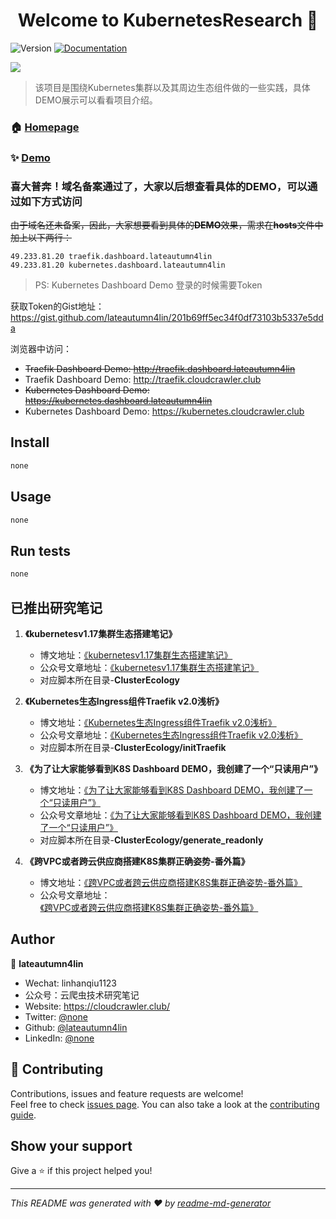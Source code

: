 <h1 align="center">Welcome to KubernetesResearch 👋</h1>
<p>
  <img alt="Version" src="https://img.shields.io/badge/version-0.0.1-blue.svg?cacheSeconds=2592000" />
  <a href="none" target="_blank">
    <img alt="Documentation" src="https://img.shields.io/badge/documentation-yes-brightgreen.svg" />
  </a>
</p>

![](https://github.com/lateautumn4lin/KubernetesResearch/blob/master/header.jpeg)

> 该项目是围绕Kubernetes集群以及其周边生态组件做的一些实践，具体DEMO展示可以看看项目介绍。

### 🏠 [Homepage](https://github.com/lateautumn4lin/KubernetesResearch)

### ✨ [Demo](https://kubernetes.cloudcrawler.club/)

### 喜大普奔！域名备案通过了，大家以后想查看具体的DEMO，可以通过如下方式访问


~~由于域名还未备案，因此，大家想要看到具体的**DEMO**效果，需求在**hosts**文件中加上以下两行：~~
```
49.233.81.20 traefik.dashboard.lateautumn4lin
49.233.81.20 kubernetes.dashboard.lateautumn4lin
```
>PS: Kubernetes Dashboard Demo 登录的时候需要Token

获取Token的Gist地址：https://gist.github.com/lateautumn4lin/201b69ff5ec34f0df73103b5337e5dda

浏览器中访问：
- ~~Traefik Dashboard Demo: http://traefik.dashboard.lateautumn4lin~~
- Traefik Dashboard Demo: http://traefik.cloudcrawler.club
- ~~Kubernetes Dashboard Demo: https://kubernetes.dashboard.lateautumn4lin~~
- Kubernetes Dashboard Demo: https://kubernetes.cloudcrawler.club

## Install

```sh
none
```

## Usage

```sh
none
```

## Run tests

```sh
none
```

## 已推出研究笔记
1. **《kubernetesv1.17集群生态搭建笔记》**

    - 博文地址：[《kubernetesv1.17集群生态搭建笔记》](https://cloudcrawler.club/kubernetesv1.17-ji-qun-sheng-tai-da-jian-bi-ji.html)
    - 公众号文章地址：[《kubernetesv1.17集群生态搭建笔记》](http://mp.weixin.qq.com/s?__biz=MzIzOTQzNDIyOA==&mid=100000459&idx=1&sn=1297937e4837973af5d91fcf3a0c90b8&chksm=692b62505e5ceb46b3d93f87c24b94f462cbd5e6f67f16acebf748157243e43cbcaccd96d9a8#rd)
    - 对应脚本所在目录-**ClusterEcology**
    
2. **《Kubernetes生态Ingress组件Traefik v2.0浅析》**

    - 博文地址：[《Kubernetes生态Ingress组件Traefik v2.0浅析》](https://cloudcrawler.club/kubernetes-sheng-tai-ingress-zu-jian-traefik-v2.0-qian-xi.html)
    - 公众号文章地址：[《Kubernetes生态Ingress组件Traefik v2.0浅析》](http://mp.weixin.qq.com/s?__biz=MzIzOTQzNDIyOA==&mid=100000461&idx=1&sn=b52c6c4aaaab3d7c5dc8706cf953e1d5&chksm=692b62565e5ceb408d8b4185bffa55cfcc29eecd9d3adb25e4f858beb612a936d9588ee63e6d#rd)
    - 对应脚本所在目录-**ClusterEcology/initTraefik**
    
3. **《为了让大家能够看到K8S Dashboard DEMO，我创建了一个“只读用户”》**

    - 博文地址：[《为了让大家能够看到K8S Dashboard DEMO，我创建了一个“只读用户”》](https://cloudcrawler.club/wei-liao-rang-da-jia-neng-gou-kan-dao-k8s-dashboard-demo-wo-chuang-jian-liao-yi-ge-zhi-du-yong-hu-copy.html)
    - 公众号文章地址：[《为了让大家能够看到K8S Dashboard DEMO，我创建了一个“只读用户”》](http://mp.weixin.qq.com/s?__biz=MzIzOTQzNDIyOA==&mid=100000474&idx=1&sn=631ca8a1dde395ddc6bfad3f872f9e76&chksm=692b62415e5ceb57cb4e6ff6916e400d0987051a5a654714a1c2bfeeb2d5399f53726ee9e1c6#rd)
    - 对应脚本所在目录-**ClusterEcology/generate_readonly**
    
4. **《跨VPC或者跨云供应商搭建K8S集群正确姿势-番外篇》**

    - 博文地址：[《跨VPC或者跨云供应商搭建K8S集群正确姿势-番外篇》](https://cloudcrawler.club/kua-vpc-huo-zhe-kua-yun-gong-ying-shang-da-jian-k8s-ji-qun-zheng-que-zi-shi-fan-wai-pian.html)
    - 公众号文章地址：[《跨VPC或者跨云供应商搭建K8S集群正确姿势-番外篇》](http://mp.weixin.qq.com/s?__biz=MzIzOTQzNDIyOA==&mid=100000485&idx=1&sn=09a23860872e888fdf4573cd0215f899&chksm=692b627e5e5ceb6807a563b800191785c49b120c46d3700ea7ac748ad0384c58b60dfa62ee50#rd)

## Author

👤 **lateautumn4lin**

* Wechat: linhanqiu1123
* 公众号：云爬虫技术研究笔记
* Website: https://cloudcrawler.club/
* Twitter: [@none](https://twitter.com/none)
* Github: [@lateautumn4lin](https://github.com/lateautumn4lin)
* LinkedIn: [@none](https://linkedin.com/in/none)

## 🤝 Contributing

Contributions, issues and feature requests are welcome!<br />Feel free to check [issues page](https://github.com/lateautumn4lin/KubernetesResearch/issues). You can also take a look at the [contributing guide](https://github.com/lateautumn4lin/KubernetesResearch/graphs/contributors).

## Show your support

Give a ⭐️ if this project helped you!

***
_This README was generated with ❤️ by [readme-md-generator](https://github.com/kefranabg/readme-md-generator)_
